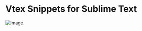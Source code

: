 Vtex Snippets for Sublime Text
=============

![image](http://s12.postimg.org/3napwtyrh/vtex_snippets_install.gif)

